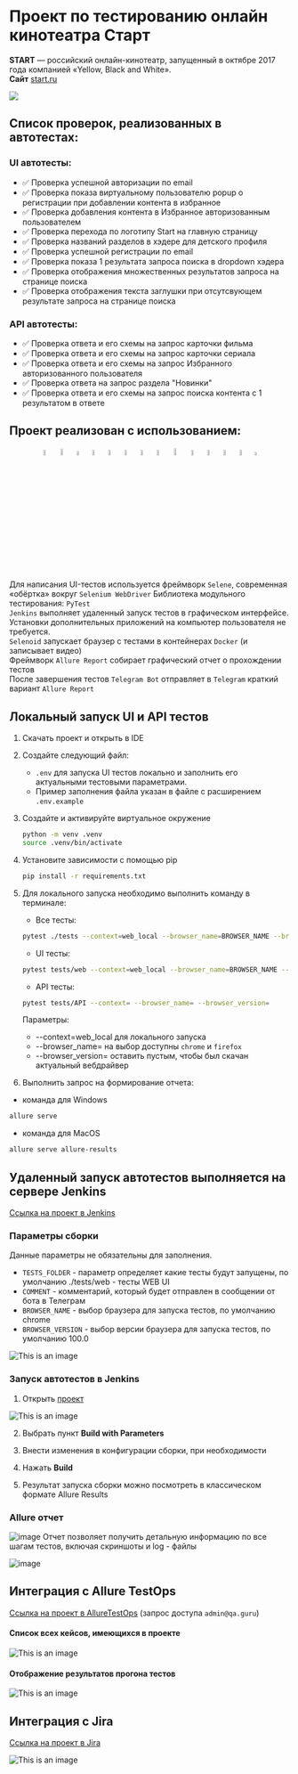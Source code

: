 # Проект по тестированию онлайн кинотеатра Старт

**START** — российский онлайн-кинотеатр, запущенный в октябре 2017 года компанией «Yellow, Black and White».  
**Сайт** [start.ru](https://start.ru/)

![](assets/start.png)

<!-- Список проверок-->
## Список проверок, реализованных в автотестах:

### UI автотесты:

* ✅ Проверка успешной авторизации по email
* ✅ Проверка показа виртуальному пользователю popup о регистрации при добавлении контента в избранное
* ✅ Проверка добавления контента в Избранное авторизованным пользователем  
* ✅ Проверка перехода по логотипу Start на главную страницу
* ✅ Проверка названий разделов в хэдере для детского профиля
* ✅ Проверка успешной регистрации по email
* ✅ Проверка показа 1 результата запроса поиска в dropdown хэдера
* ✅ Проверка отображения множественных результатов запроса на странице поиска
* ✅ Проверка отображения текста заглушки при отсутсвующем результате запроса на странице поиска

### API автотесты:  

* ✅ Проверка ответа и его схемы на запрос карточки фильма
* ✅ Проверка ответа и его схемы на запрос карточки сериала
* ✅ Проверка ответа и его схемы на запрос Избранного авторизованного пользователя
* ✅ Проверка ответа на запрос раздела "Новинки"
* ✅ Проверка ответа и его схемы на запрос поиска контента с 1 результатом в ответе

<!-- Tools -->

## Проект реализован с использованием:

<p  align="center">
<code><img width="5%" title="python" src="assets/python.png"></code>
<code><img width="5.5%" title="selene" src="assets/selene.png"></code>
<code><img width="4.5%" title="selenium" src="assets/selenium.png"></code>
<code><img width="5%" title="pytest" src="assets/pytest.png"></code>
<code><img width="5%" title="selenoid" src="assets/selenoid.png"></code>
<code><img width="5%" title="jenkins" src="assets/jenkins.png"></code>
<code><img width="5%" title="allure" src="assets/allure_report.png"></code>
<code><img width="5%" title="alluretestops" src="assets/allure_testops.png"></code>
<code><img width="5.7%" title="github" src="assets/github.png"></code>  
<code><img width="5%" title="telegram" src="assets/tg.png"></code>   
<code><img width="5%" title="pycharm" src="assets/intellij_pycharm.png"></code>
<code><img width="5%" title="postman" src="assets/postman.png"></code>
<code><img width="5%" title="jira" src="assets/jira.png"></code>
<code><img width="4%" title="requests" src="assets/requests.png"></code>

>
Для написания UI-тестов используется фреймворк `Selene`, современная «обёртка» вокруг `Selenium WebDriver`
Библиотека модульного тестирования: `PyTest`  
`Jenkins` выполняет удаленный запуск тестов в графическом интерфейсе. Установки дополнительных приложений на компьютер
пользователя не требуется.  
`Selenoid` запускает браузер с тестами в контейнерах `Docker` (и записывает видео)  
Фреймворк `Allure Report` собирает графический отчет о прохождении тестов  
После завершения тестов `Telegram Bot` отправляет в `Telegram` краткий вариант `Allure Report`

## Локальный запуск UI и API тестов  

1. Скачать проект и открыть в IDE 
2. Создайте следующий файл:
   * `.env`  для запуска UI тестов локально и заполнить его актуальными тестовыми параметрами.
   * Пример заполнения файла указан в файле с расширением `.env.example`
3. Создайте и активируйте виртуальное окружение
   ```bash
   python -m venv .venv
   source .venv/bin/activate
   ```
4. Установите зависимости с помощью pip
   ```bash
   pip install -r requirements.txt
   ```
5. Для локального запуска необходимо выполнить команду в терминале:
    * Все тесты:<br>
    ```bash
    pytest ./tests --context=web_local --browser_name=BROWSER_NAME --browser_version=
    ```
    * UI тесты:<br>
    ```bash
    pytest tests/web --context=web_local --browser_name=BROWSER_NAME --browser_version=
    ```
   
   * API тесты:<br>
    ```bash
    pytest tests/API --context= --browser_name= --browser_version=
    ```
   Параметры:
      * --context=web_local для локального запуска
      * --browser_name= на выбор доступны `chrome` и `firefox`
      * --browser_version= оставить пустым, чтобы был скачан актуальный вебдрайвер
      
6. Выполнить запрос на формирование отчета:
* команда для Windows
```bash
allure serve
```
* команда для MacOS
```bash
allure serve allure-results
```

<!-- Jenkins -->
##  Удаленный запуск автотестов выполняется на сервере Jenkins

<a target="_blank" href="https://jenkins.autotests.cloud/job/AD_qa_guru_diploma/">Ссылка на проект в Jenkins</a>

### Параметры сборки
Данные параметры не обязательны для заполнения.

* `TESTS_FOLDER` - параметр определяет какие тесты будут запущены, по умолчанию ./tests/web - тесты WEB UI
* `COMMENT` - комментарий, который будет отправлен в сообщении от бота в Телеграм
* `BROWSER_NAME` - выбор браузера для запуска тестов, по умолчанию chrome
* `BROWSER_VERSION` - выбор версии браузера для запуска тестов, по умолчанию 100.0

![This is an image](assets/jenkins_parametrize.png)

### Запуск автотестов в Jenkins

1. Открыть <a target="_blank" href="https://jenkins.autotests.cloud/job/AD_qa_guru_diploma/">проект</a>

![This is an image](assets/jenkins_build_start.png)

2. Выбрать пункт **Build with Parameters**

3. Внести изменения в конфигурации сборки, при необходимости

4. Нажать **Build**

5. Результат запуска сборки можно посмотреть в классическом формате Allure Results

### Allure отчет

![image](assets/allure_results_jenkins_overview.png)
Отчет позволяет получить детальную информацию по все шагам тестов, включая скриншоты и log - файлы

![image](assets/allure_results_jenkins.png)

## Интеграция с Allure TestOps

<a target="_blank" href="https://allure.autotests.cloud/project/4217/dashboards">Ссылка на проект в
AllureTestOps</a> (запрос доступа `admin@qa.guru`)

#### Список всех кейсов, имеющихся в проекте

![This is an image](assets/alluretestops_test_cases.png)

#### Отображение результатов прогона тестов

![This is an image](assets/alluretestops_all_test_results.png)

## Интеграция с Jira

<a target="_blank" href="https://jira.autotests.cloud/browse/HOMEWORK-1218">Ссылка на проект в Jira</a>

![This is an image](assets/jira_all_tests.png)

